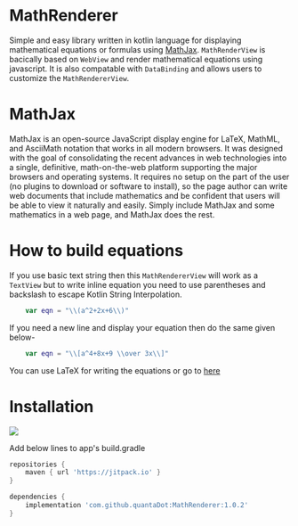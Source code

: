 # MathRenderer
Simple and easy library written in kotlin language for displaying mathematical equations or formulas using [MathJax](https://www.mathjax.org/). `MathRenderView` is bacically based on `WebView` and render mathematical equations using javascript. It is also compatable with `DataBinding` and allows users to customize the `MathRendererView`.

# MathJax
MathJax is an open-source JavaScript display engine for LaTeX, MathML, and AsciiMath notation that works in all modern browsers. It was designed with the goal of consolidating the recent advances in web technologies into a single, definitive, math-on-the-web platform supporting the major browsers and operating systems. It requires no setup on the part of the user (no plugins to download or software to install), so the page author can write web documents that include mathematics and be confident that users will be able to view it naturally and easily. Simply include MathJax and some mathematics in a web page, and MathJax does the rest.

# How to build equations
If you use basic text string then this `MathRendererView` will work as a `TextView` but to write inline equation you need to use parentheses and backslash to escape Kotlin String Interpolation.
```kotlin
	var eqn = "\\(a^2+2x+6\\)"
```
If you need a new line and display your equation then do the same given below-
```kotlin
	var eqn = "\\[a^4+8x+9 \\over 3x\\]"
```
You can use LaTeX for writing the equations or go to [here](http://docs.mathjax.org/en/latest/basic/mathematics.html#putting-math-in-javascript-strings)

# Installation
[![](https://jitpack.io/v/quantaDot/MathRenderer.svg)](https://jitpack.io/#quantaDot/MathRenderer)

Add below lines to app's build.gradle

```groovy
repositories {
	maven { url 'https://jitpack.io' }
}
```
```groovy
dependencies {
	implementation 'com.github.quantaDot:MathRenderer:1.0.2'
}
```
